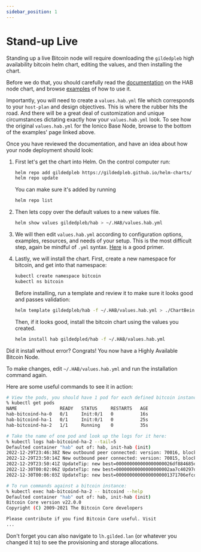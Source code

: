 ```yaml
---
sidebar_position: 1
---
```


# Stand-up Live

Standing up a live Bitcoin node will require downloading the `gildedpleb` high
availability bitcoin helm chart, editing the values, and then installing the
chart.

Before we do that, you should carefully read the
[documentation](https://github.com/GildedPleb/helm-charts/blob/master/charts/hab/configuration.md)
on the HAB node chart, and browse
[examples](https://github.com/GildedPleb/helm-charts/blob/master/charts/hab/examples.md)
of how to use it.

Importantly, you will need to create a `values.hab.yml` file which corresponds
to your `host-plan` and design objectives. This is where the rubber hits the
road. And there will be a great deal of customization and unique circumstances
dictating exactly how your `values.hab.yml` look. To see how the original
`values.hab.yml` for the Ionico Base Node, browse to the bottom of the examples'
page linked above.

Once you have reviewed the documentation, and have an idea about how your node
deployment should look:

1. First let's get the chart into Helm. On the control computer run:

   ```bash
   helm repo add gildedpleb https://gildedpleb.github.io/helm-charts/
   helm repo update
   ```

   You can make sure it's added by running

   ```bash
   helm repo list
   ```

1. Then lets copy over the default values to a new values file.

   ```bash
   helm show values gildedpleb/hab > ~/.HAB/values.hab.yml
   ```

1. We will then edit `values.hab.yml` according to configuration options,
   examples, resources, and needs of your setup. This is the most difficult
   step, again be mindful of `.yml` syntax.
   [Here](https://www.linode.com/docs/guides/yaml-reference/) is a good primer.

1. Lastly, we will install the chart. First, create a new namespace for bitcoin,
   and get into that namespace:

   ```bash
   kubectl create namespace bitcoin
   kubectl ns bitcoin
   ```

   Before installing, run a template and review it to make sure it looks good
   and passes validation:

   ```bash
   helm template gildedpleb/hab -f ~/.HAB/values.hab.yml > ./ChartBeingDeployed.yml
   ```

   Then, if it looks good, install the bitcoin chart using the values you
   created.

   ```bash
   helm install hab gildedpled/hab -f ~/.HAB/values.hab.yml
   ```

Did it install without error? Congrats! You now have a Highly Available Bitcoin
Node.

To make changes, edit `~/.HAB/values.hab.yml` and run the installation command
again.

Here are some useful commands to see it in action:

```bash
# View the pods, you should have 1 pod for each defined bitcoin instance, something like this:
% kubectl get pods
NAME                READY   STATUS     RESTARTS   AGE
hab-bitcoind-ha-0   0/1     Init:0/1   0          16s
hab-bitcoind-ha-1   0/1     Init:0/1   0          25s
hab-bitcoind-ha-2   1/1     Running    0          35s

# Take the name of one pod and look up the logs for it here:
% kubectl logs hab-bitcoind-ha-2 --tail=5
Defaulted container "hab" out of: hab, init-hab (init)
2022-12-29T23:46:38Z New outbound peer connected: version: 70016, blocks=769471, peer=401 (block-relay-only)
2022-12-29T23:50:14Z New outbound peer connected: version: 70015, blocks=769471, peer=402 (block-relay-only)
2022-12-29T23:50:41Z UpdateTip: new best=000000000000000000026df884685dd8e297d9d5e686c35dcd5abe9dbf42e916 height=769472 version=0x20000000 log2_work=93.919827 tx=791945937 date='2022-12-29T23:50:26Z' progress=1.000000 cache=77.1MiB(566609txo)
2022-12-30T00:02:06Z UpdateTip: new best=00000000000000000002aa7c40297d9c401b1f04aa35fedb2b3513f001357704 height=769473 version=0x20000004 log2_work=93.919839 tx=791948046 date='2022-12-30T00:01:50Z' progress=1.000000 cache=77.5MiB(569831txo)
2022-12-30T00:06:03Z UpdateTip: new best=00000000000000000001371706efcda9dbf0489877d974a661804506577998bf height=769474 version=0x253ca000 log2_work=93.919850 tx=791949222 date='2022-12-30T00:06:00Z' progress=1.000000 cache=77.6MiB(570778txo)

# To run commands against a bitcoin instance:
% kubectl exec hab-bitcoind-ha-2 -- bitcoind --help
Defaulted container "hab" out of: hab, init-hab (init)
Bitcoin Core version v22.0.0
Copyright (C) 2009-2021 The Bitcoin Core developers

Please contribute if you find Bitcoin Core useful. Visit
...
```

Don't forget you can also navigate to `lh.gilded.lan` (or whatever you changed
it to) to see the provisioning and storage allocations.
